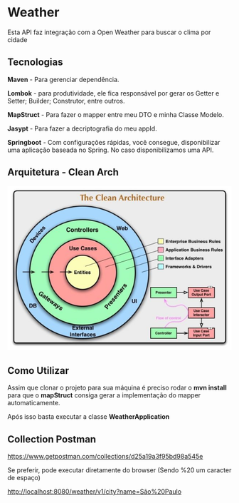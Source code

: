 # Weather
Esta API faz integração com a Open Weather para buscar o clima por cidade


## Tecnologias

**Maven** - Para gerenciar dependência.

**Lombok** - para produtividade, ele fica responsável por gerar os Getter e Setter; Builder; Construtor, entre outros.

**MapStruct** - Para fazer o mapper entre meu DTO e minha Classe Modelo.

**Jasypt** - Para fazer a decriptografia do meu appId.

**Springboot** - Com configurações rápidas, você consegue, disponibilizar uma aplicação baseada no Spring. No caso disponibilizamos uma API.


## Arquitetura - Clean Arch

<img src="/img/Clean-Arch.jpg" alt="Clean Arch"/>


## Como Utilizar

Assim que clonar o projeto para sua máquina é preciso rodar o **mvn install** para que o **mapStruct** consiga gerar a implementação do mapper automaticamente.

Após isso basta executar a classe **WeatherApplication** 



## Collection Postman
<https://www.getpostman.com/collections/d25a19a3f95bd98a545e>

Se preferir, pode executar diretamente do browser (Sendo %20 um caracter de espaço)

<http://localhost:8080/weather/v1/city?name=São%20Paulo>
